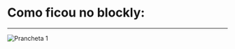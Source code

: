 # Como ficou no blockly:
---
![Prancheta 1](https://github.com/pedrolaelbzr/SOFTEX/assets/121199580/53d62e83-845e-40f7-9bdd-9a95bf46f2a1)
